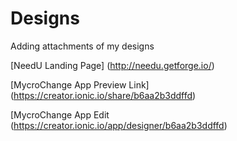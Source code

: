# Designs
Adding attachments of my designs

[NeedU Landing Page] (http://needu.getforge.io/)

[MycroChange App Preview Link] (https://creator.ionic.io/share/b6aa2b3ddffd)

[MycroChange App Edit (https://creator.ionic.io/app/designer/b6aa2b3ddffd)
